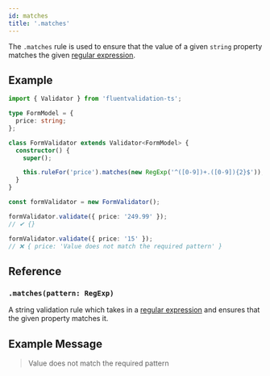 ```yaml
---
id: matches
title: '.matches'
---
```


The `.matches` rule is used to ensure that the value of a given `string` property matches the given [regular expression](https://developer.mozilla.org/en-US/docs/Web/JavaScript/Reference/Global_Objects/RegExp).

## Example

```typescript
import { Validator } from 'fluentvalidation-ts';

type FormModel = {
  price: string;
};

class FormValidator extends Validator<FormModel> {
  constructor() {
    super();

    this.ruleFor('price').matches(new RegExp('^([0-9])+.([0-9]){2}$'));
  }
}

const formValidator = new FormValidator();

formValidator.validate({ price: '249.99' });
// ✔ {}

formValidator.validate({ price: '15' });
// ❌ { price: 'Value does not match the required pattern' }
```

## Reference

### `.matches(pattern: RegExp)`

A string validation rule which takes in a [regular expression](https://developer.mozilla.org/en-US/docs/Web/JavaScript/Reference/Global_Objects/RegExp) and ensures that the given property matches it.

## Example Message

> Value does not match the required pattern
